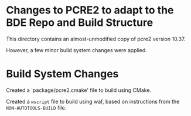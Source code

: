 Changes to PCRE2 to adapt to the BDE Repo and Build Structure
=============================================================

This directory contains an almost-unmodified copy of pcre2 version 10.37.

However, a few minor build system changes were applied.

Build System Changes
====================

Created a `package/pcre2.cmake' file to build using CMake.

Created a `wscript` file to build using waf, based on instructions from the
`NON-AUTOTOOLS-BUILD` file.


